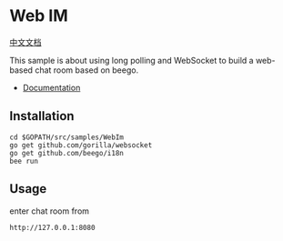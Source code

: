 # Web IM

[中文文档](./README_ZH.md)

This sample is about using long polling and WebSocket to build a web-based chat room based on beego.

- [Documentation](http://beego.me/docs/examples/chat.md)

## Installation

```
cd $GOPATH/src/samples/WebIm
go get github.com/gorilla/websocket
go get github.com/beego/i18n
bee run
```

## Usage

enter chat room from 

```
http://127.0.0.1:8080 
```
